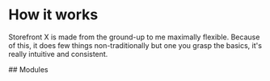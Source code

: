 # How it works

Storefront X is made from the ground-up to me maximally flexible. Because of this, it does few things non-traditionally but one you grasp the basics, it's really intuitive and consistent.

## Modules
